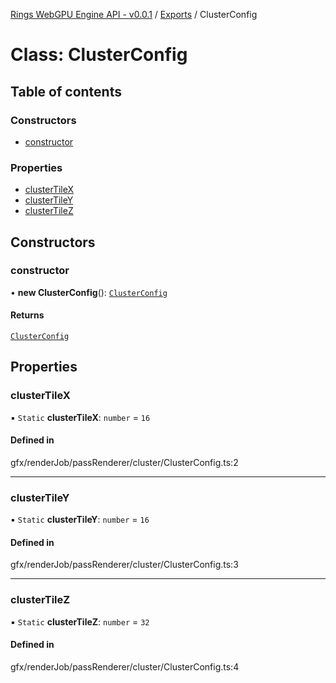 [Rings WebGPU Engine API - v0.0.1](../README.md) / [Exports](../modules.md) / ClusterConfig

# Class: ClusterConfig

## Table of contents

### Constructors

- [constructor](ClusterConfig.md#constructor)

### Properties

- [clusterTileX](ClusterConfig.md#clustertilex)
- [clusterTileY](ClusterConfig.md#clustertiley)
- [clusterTileZ](ClusterConfig.md#clustertilez)

## Constructors

### constructor

• **new ClusterConfig**(): [`ClusterConfig`](ClusterConfig.md)

#### Returns

[`ClusterConfig`](ClusterConfig.md)

## Properties

### clusterTileX

▪ `Static` **clusterTileX**: `number` = `16`

#### Defined in

gfx/renderJob/passRenderer/cluster/ClusterConfig.ts:2

___

### clusterTileY

▪ `Static` **clusterTileY**: `number` = `16`

#### Defined in

gfx/renderJob/passRenderer/cluster/ClusterConfig.ts:3

___

### clusterTileZ

▪ `Static` **clusterTileZ**: `number` = `32`

#### Defined in

gfx/renderJob/passRenderer/cluster/ClusterConfig.ts:4

